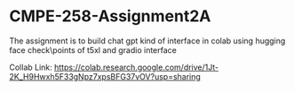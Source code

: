 # CMPE-258-Assignment2A
The assignment is to build chat gpt kind of interface in colab using hugging face check\points of t5xl and gradio interface

Collab Link: https://colab.research.google.com/drive/1Jt-2K_H9Hwxh5F33gNpz7xpsBFG37vOV?usp=sharing
